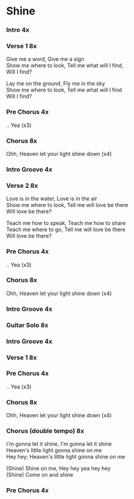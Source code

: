 # Shine


### Intro  4x

### Verse 1  8x
Give me a word, Give me a sign  
Show me where to look, Tell me what will I find,  
Will I find?  

Lay me on the ground, Fly me in the sky  
Show me where to look, Tell me what will I find  
Will I find?  

### Pre Chorus  4x
.. Yea  (x3)

### Chorus  8x
Ohh, Heaven let your light shine down (x4)

### Intro Groove  4x

### Verse 2  8x
Love is in the water, Love is in the air  
Show me where to look, Tell me will love be there  
Will love be there?  

Teach me how to speak, Teach me how to share  
Teach me where to go, Tell me will love be there  
Will love be there?  

### Pre Chorus  4x
.. Yea  (x3)

### Chorus  8x
Ohh, Heaven let your light shine down (x4)

### Intro Groove  4x

### Guitar Solo  8x

### Intro Groove  4x

### Verse 1  8x

### Pre Chorus  4x
.. Yea  (x3)

### Chorus  8x
Ohh, Heaven let your light shine down (x4) 

### Chorus (double tempo)  8x
I'm gonna let it shine, I'm gonna let it shine  
Heaven's little light gonna shine on me  
Hey hey; Heaven's little light gonna shine on me  

(Shine) Shine on me, Hey hey yea hey hey  
(Shine) Come on and shine  

### Pre Chorus  4x  
